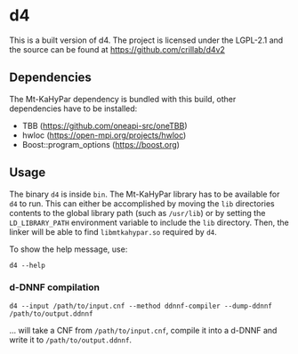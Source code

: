# d4

This is a built version of d4.
The project is licensed under the LGPL-2.1 and the source can be found at https://github.com/crillab/d4v2

## Dependencies

The Mt-KaHyPar dependency is bundled with this build, other dependencies have to be installed:

- TBB (https://github.com/oneapi-src/oneTBB)
- hwloc (https://open-mpi.org/projects/hwloc)
- Boost::program_options (https://boost.org)

## Usage

The binary `d4` is inside `bin`.
The Mt-KaHyPar library has to be available for `d4` to run.
This can either be accomplished by moving the `lib` directories contents to the global library path (such as `/usr/lib`)
or by setting the `LD_LIBRARY_PATH` environment variable to include the `lib` directory.
Then, the linker will be able to find `libmtkahypar.so` required by `d4`.

To show the help message, use:

```
d4 --help
```

### d-DNNF compilation

```
d4 --input /path/to/input.cnf --method ddnnf-compiler --dump-ddnnf /path/to/output.ddnnf
```

... will take a CNF from `/path/to/input.cnf`, compile it into a d-DNNF and write it to `/path/to/output.ddnnf`.

